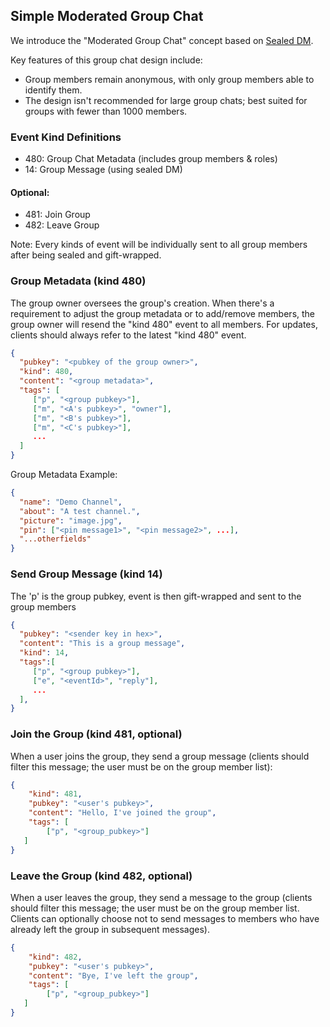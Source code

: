 
## Simple Moderated Group Chat

We introduce the "Moderated Group Chat" concept based on [Sealed DM](https://github.com/vitorpamplona/nips/blob/sealed-dms/24.md).

Key features of this group chat design include:

- Group members remain anonymous, with only group members able to identify them.
- The design isn't recommended for large group chats; best suited for groups with fewer than 1000 members.

### Event Kind Definitions

- 480: Group Chat Metadata (includes group members & roles)
- 14: Group Message (using sealed DM)

#### Optional:

- 481: Join Group
- 482: Leave Group

Note: Every kinds of event will be individually sent to all group members after being sealed and gift-wrapped.

### Group Metadata (kind 480)

The group owner oversees the group's creation. When there's a requirement to adjust the group metadata or to add/remove members, the group owner will resend the "kind 480" event to all members. For updates, clients should always refer to the latest "kind 480" event.

```json
{
  "pubkey": "<pubkey of the group owner>",
  "kind": 480,
  "content": "<group metadata>",
  "tags": [
     ["p", "<group pubkey>"],
     ["m", "<A's pubkey>", "owner"],
     ["m", "<B's pubkey>"],
     ["m", "<C's pubkey>"],
     ...
  ]
}
```

Group Metadata Example:

```json
{  
  "name": "Demo Channel", 
  "about": "A test channel.", 
  "picture": "image.jpg",
  "pin": ["<pin message1>", "<pin message2>", ...],
  "...otherfields"
}
```

### Send Group Message (kind 14)

The 'p' is the group pubkey, event is then gift-wrapped and sent to the group members

```json
{
  "pubkey": "<sender key in hex>",
  "content": "This is a group message",
  "kind": 14,
  "tags":[
     ["p", "<group pubkey>"],
     ["e", "<eventId>", "reply"],
     ...
  ],
}
```

### Join the Group (kind 481, optional)

When a user joins the group, they send a group message (clients should filter this message; the user must be on the group member list):

```json
{
	"kind": 481,
	"pubkey": "<user's pubkey>",
	"content": "Hello, I've joined the group",
	"tags": [
	    ["p", "<group_pubkey>"]
   ]
}
```

### Leave the Group (kind 482, optional)

When a user leaves the group, they send a message to the group (clients should filter this message; the user must be on the group member list. Clients can optionally choose not to send messages to members who have already left the group in subsequent messages).


```json
{
	"kind": 482,
	"pubkey": "<user's pubkey>",
	"content": "Bye, I've left the group",
	"tags": [
	    ["p", "<group_pubkey>"]
   ]
}
```

